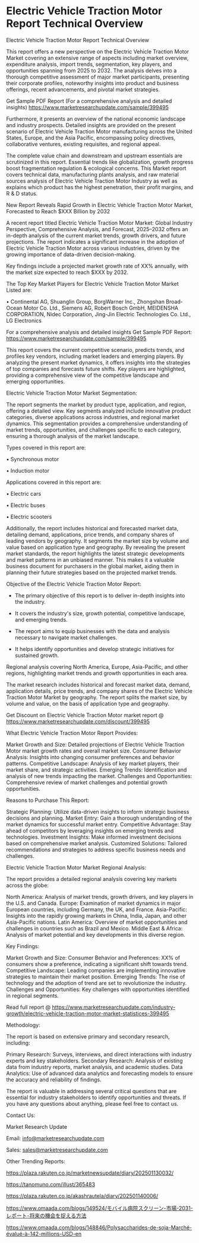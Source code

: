 # Electric Vehicle Traction Motor Report Technical Overview
Electric Vehicle Traction Motor Report Technical Overview

This report offers a new perspective on the Electric Vehicle Traction Motor Market covering an extensive range of aspects including market overview, expenditure analysis, import trends, segmentation, key players, and opportunities spanning from 2025 to 2032. The analysis delves into a thorough competitive assessment of major market participants, presenting their corporate profiles, noteworthy insights into product and business offerings, recent advancements, and pivotal market strategies.

Get Sample PDF Report (For a comprehensive analysis and detailed insights) https://www.marketresearchupdate.com/sample/399495

Furthermore, it presents an overview of the national economic landscape and industry prospects. Detailed insights are provided on the present scenario of Electric Vehicle Traction Motor manufacturing across the United States, Europe, and the Asia Pacific, encompassing policy directives, collaborative ventures, existing requisites, and regional appeal.

The complete value chain and downstream and upstream essentials are scrutinized in this report. Essential trends like globalization, growth progress boost fragmentation regulation & ecological concerns. This Market report covers technical data, manufacturing plants analysis, and raw material sources analysis of Electric Vehicle Traction Motor Industry as well as explains which product has the highest penetration, their profit margins, and R & D status.

New Report Reveals Rapid Growth in Electric Vehicle Traction Motor Market, Forecasted to Reach $XXX Billion by 2032

A recent report titled Electric Vehicle Traction Motor Market: Global Industry Perspective, Comprehensive Analysis, and Forecast, 2025–2032 offers an in-depth analysis of the current market trends, growth drivers, and future projections. The report indicates a significant increase in the adoption of Electric Vehicle Traction Motor across various industries, driven by the growing importance of data-driven decision-making.

Key findings include a projected market growth rate of XX% annually, with the market size expected to reach $XXX by 2032.

The Top Key Market Players for Electric Vehicle Traction Motor Market Listed are:

• Continental AG, Shuanglin Group, BorgWarner Inc., Zhongshan Broad-Ocean Motor Co. Ltd., Siemens AG, Robert Bosch GmbH, MEIDENSHA CORPORATION, Nidec Corporation, Jing-Jin Electric Technologies Co. Ltd., LG Electronics

For a comprehensive analysis and detailed insights Get Sample PDF Report: https://www.marketresearchupdate.com/sample/399495

This report covers the current competitive scenario, predicts trends, and profiles key vendors, including market leaders and emerging players. By analyzing the present market dynamics, it offers insights into the strategies of top companies and forecasts future shifts. Key players are highlighted, providing a comprehensive view of the competitive landscape and emerging opportunities.

Electric Vehicle Traction Motor Market Segmentation:

The report segments the market by product type, application, and region, offering a detailed view. Key segments analyzed include innovative product categories, diverse applications across industries, and regional market dynamics. This segmentation provides a comprehensive understanding of market trends, opportunities, and challenges specific to each category, ensuring a thorough analysis of the market landscape.

Types covered in this report are:

• Synchronous motor

• Induction motor

Applications covered in this report are:

• Electric cars

• Electric buses

• Electric scooters

Additionally, the report includes historical and forecasted market data, detailing demand, applications, price trends, and company shares of leading vendors by geography. It segments the market size by volume and value based on application type and geography. By revealing the present market standards, the report highlights the latest strategic developments and market patterns in an unbiased manner. This makes it a valuable business document for purchasers in the global market, aiding them in planning their future strategies based on the projected market trends.

Objective of the Electric Vehicle Traction Motor Report:

- The primary objective of this report is to deliver in-depth insights into the industry.

- It covers the industry's size, growth potential, competitive landscape, and emerging trends.

- The report aims to equip businesses with the data and analysis necessary to navigate market challenges.

- It helps identify opportunities and develop strategic initiatives for sustained growth.

Regional analysis covering North America, Europe, Asia-Pacific, and other regions, highlighting market trends and growth opportunities in each area.

The market research includes historical and forecast market data, demand, application details, price trends, and company shares of the Electric Vehicle Traction Motor Market by geography. The report splits the market size, by volume and value, on the basis of application type and geography.

Get Discount on Electric Vehicle Traction Motor market report @ https://www.marketresearchupdate.com/discount/399495

What Electric Vehicle Traction Motor Report Provides:

Market Growth and Size: Detailed projections of Electric Vehicle Traction Motor market growth rates and overall market size.
Consumer Behavior Analysis: Insights into changing consumer preferences and behavior patterns.
Competitive Landscape: Analysis of key market players, their market share, and strategic activities.
Emerging Trends: Identification and analysis of new trends impacting the market.
Challenges and Opportunities: Comprehensive review of market challenges and potential growth opportunities.

Reasons to Purchase This Report:

Strategic Planning: Utilize data-driven insights to inform strategic business decisions and planning.
Market Entry: Gain a thorough understanding of the market dynamics for successful market entry.
Competitive Advantage: Stay ahead of competitors by leveraging insights on emerging trends and technologies.
Investment Insights: Make informed investment decisions based on comprehensive market analysis.
Customized Solutions: Tailored recommendations and strategies to address specific business needs and challenges.

Electric Vehicle Traction Motor Market Regional Analysis:

The report provides a detailed regional analysis covering key markets across the globe:

North America: Analysis of market trends, growth drivers, and key players in the U.S. and Canada.
Europe: Examination of market dynamics in major European countries, including Germany, the UK, and France.
Asia-Pacific: Insights into the rapidly growing markets in China, India, Japan, and other Asia-Pacific nations.
Latin America: Overview of market opportunities and challenges in countries such as Brazil and Mexico.
Middle East & Africa: Analysis of market potential and key developments in this diverse region.

Key Findings:

Market Growth and Size:
Consumer Behavior and Preferences: XX% of consumers show a preference, indicating a significant shift towards trend.
Competitive Landscape: Leading companies are implementing innovative strategies to maintain their market position.
Emerging Trends: The rise of technology and the adoption of trend are set to revolutionize the industry.
Challenges and Opportunities: Key challenges with opportunities identified in regional segments.

Read full report @ https://www.marketresearchupdate.com/industry-growth/electric-vehicle-traction-motor-market-statistices-399495

Methodology:

The report is based on extensive primary and secondary research, including:

Primary Research: Surveys, interviews, and direct interactions with industry experts and key stakeholders.
Secondary Research: Analysis of existing data from industry reports, market analysis, and academic studies.
Data Analytics: Use of advanced data analytics and forecasting models to ensure the accuracy and reliability of findings.

The report is valuable in addressing several critical questions that are essential for industry stakeholders to identify opportunities and threats. If you have any questions about anything, please feel free to contact us.

Contact Us:

Market Research Update

Email: info@marketresearchupdate.com

Sales: sales@marketresearchupdate.com

Other Trending Reports:

https://plaza.rakuten.co.jp/marketnewsupdate/diary/202501130032/

https://tanomuno.com/illust/365483

https://plaza.rakuten.co.jp/akashrautela/diary/202501140006/

https://www.omaada.com/blogs/149524/モバイル病院スクリーン-市場-2031-レポート-将来の機会を捉える方法

https://www.omaada.com/blogs/148846/Polysaccharides-de-soja-Marché-évalué-à-142-millions-USD-en
